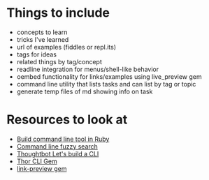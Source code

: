 # Things to include
* concepts to learn
* tricks I've learned
* url of examples (fiddles or repl.its)
* tags for ideas
* related things by tag/concept
* readline integration for menus/shell-like behavior 
* oembed functionality for links/examples using live_preview gem
* command line utility that lists tasks and can list by tag or topic
* generate temp files of md showing info on task

# Resources to look at
* [Build command line tool in Ruby](http://rubylearning.com/blog/2011/01/03/how-do-i-make-a-command-line-tool-in-ruby/)
* [Command line fuzzy search](https://robots.thoughtbot.com/announcing-pick)
* [Thoughtbot Let's build a CLI](https://thoughtbot.com/upcase/videos/lets-build-a-cli)
* [Thor CLI Gem](http://whatisthor.com/)
* [link-preview gem](https://github.com/socialcast/link_preview)
